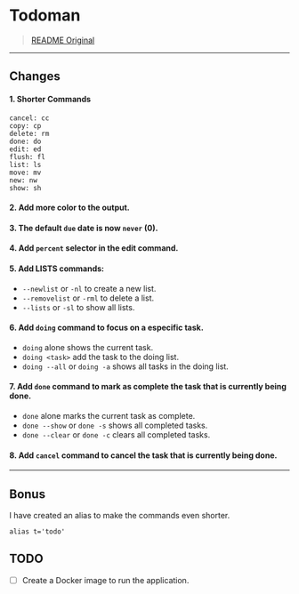 Todoman
=======

> [README Original](README.original.rst)

---

## Changes

#### 1. Shorter Commands

```
cancel: cc
copy: cp
delete: rm
done: do
edit: ed
flush: fl
list: ls
move: mv
new: nw
show: sh
```

#### 2. Add more color to the output.
#### 3. The default `due` date is now `never` (0).
#### 4. Add `percent` selector in the edit command.
#### 5. Add LISTS commands:

- `--newlist` or `-nl` to create a new list.
- `--removelist` or `-rml` to delete a list.
- `--lists` or `-sl` to show all lists.

#### 6. Add `doing` command to focus on a especific task.

- `doing` alone shows the current task.
- `doing <task>` add the task to the doing list.
- `doing --all` or `doing -a` shows all tasks in the doing list.

#### 7. Add `done` command to mark as complete the task that is currently being done.

- `done` alone marks the current task as complete.
- `done --show` or `done -s` shows all completed tasks.
- `done --clear` or `done -c` clears all completed tasks.

#### 8. Add `cancel` command to cancel the task that is currently being done.
---

## Bonus

I have created an alias to make the commands even shorter.

```
alias t='todo'
```

## TODO

- [ ] Create a Docker image to run the application.